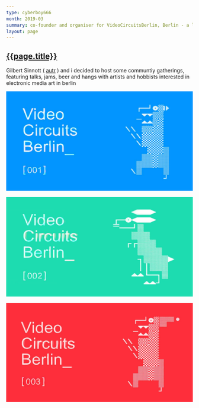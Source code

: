 ```yaml
---
type: cyberboy666
month: 2019-03
summary: co-founder and organiser for VideoCircuitsBerlin, Berlin - a local community meet-up
layout: page
---
```


## [ {{page.title}} ]({{page.url}})


Gilbert Sinnott ( [autr](autr.tv) ) and i decided to host some communtiy gatherings, featuring talks, jams, beer and hangs with artists and hobbists interested in electronic media art in berlin

![image](/images/cyberboy666/vcb-1.jpg)

![image](/images/cyberboy666/vcb-2.jpg)

![image](/images/cyberboy666/vcb-3.jpg)
